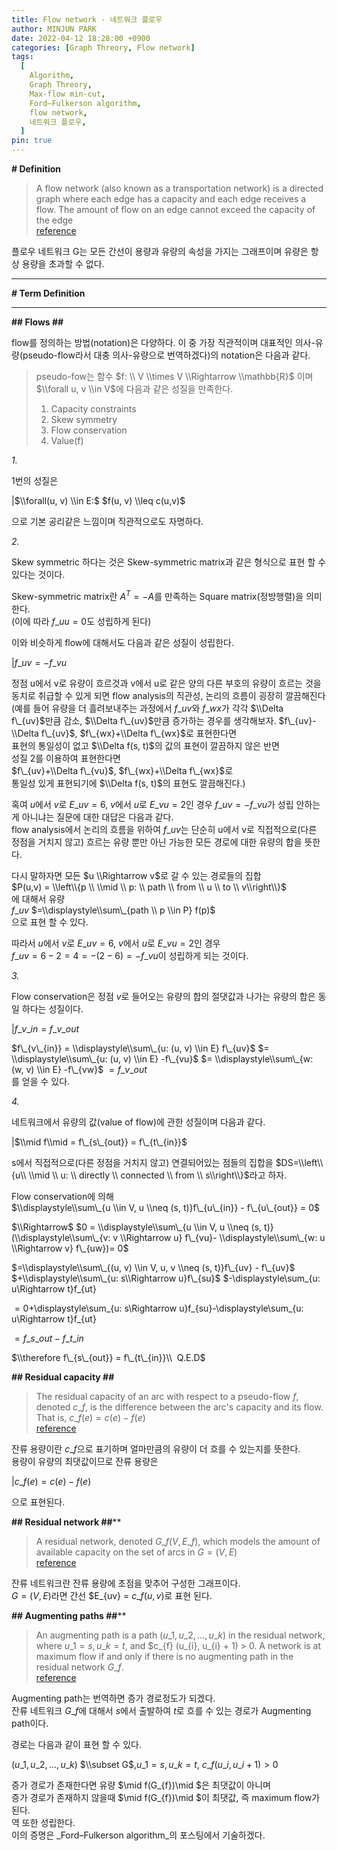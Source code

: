 ```yaml
---
title: Flow network - 네트워크 플로우
author: MINJUN PARK
date: 2022-04-12 18:28:00 +0900
categories: [Graph Threory, Flow network]
tags:
  [
    Algorithm,
    Graph Threory,
    Max-flow min-cut,
    Ford–Fulkerson algorithm,
    flow network,
    네트워크 플로우,
  ]
pin: true
---
```


**\# Definition**

> A flow network (also known as a transportation network) is a directed graph where each edge has a capacity and each edge receives a flow. The amount of flow on an edge cannot exceed the capacity of the edge  
> [reference](https://en.wikipedia.org/wiki/Flow_network#:~:text=In%20graph%20theory%2C%20a%20flow,the%20capacity%20of%20the%20edge.)

플로우 네트워크 G는 모든 간선이 용량과 유량의 속성을 가지는 그래프이며 유량은 항상 용량을 초과할 수 없다.

---

**\# Term Definition**

---

**\#\# Flows \#\#**

flow를 정의하는 방법(notation)은 다양하다. 이 중 가장 직관적이며 대표적인 의사-유량(pseudo-flow라서 대충 의사-유량으로 번역하겠다)의 notation은 다음과 같다.  

> pseudo-fow는 함수 $f: \\ V \\times V \\Rightarrow \\mathbb{R}$ 이며  
> $\\forall u, v \\in V$에 다음과 같은 성질을 만족한다.  
> 1) Capacity constraints  
> 2) Skew symmetry  
> 3) Flow conservation  
> 4) Value(f)
  
_1._

1번의 성질은  

|$\\forall(u, v) \\in E:$ $f(u, v) \\leq c(u,v)$  

으로 기본 공리같은 느낌이며 직관적으로도 자명하다.

_2._

Skew symmetric 하다는 것은 Skew-symmetric matrix과 같은 형식으로 표현 할 수 있다는 것이다.

Skew-symmetric matrix란 $A^T = -A$를 만족하는 Square matrix(정방행렬)을 의미한다.  
(이에 따라 $f\_{uu} = 0$도 성립하게 된다)

이와 비슷하게 flow에 대해서도 다음과 같은 성질이 성립한다.

|$f\_{uv} = -f\_{vu}$

정점 u에서 v로 유량이 흐르것과 v에서 u로 같은 양의 다른 부호의 유량이 흐르는 것을  
동치로 취급할 수 있게 되면 flow analysis의 직관성, 논리의 흐름이 굉장히 깔끔해진다  
(예를 들어 유량을 더 흘려보내주는 과정에서 $f\_{uv}$와 $f\_{wx}$가 각각 $\\Delta f\_{uv}$만큼 감소, $\\Delta f\_{uv}$만큼 증가하는 경우를 생각해보자.   $f\_{uv}-\\Delta f\_{uv}$, $f\_{wx}+\\Delta f\_{wx}$로 표현한다면  
 표현의 통일성이 없고 $\\Delta f(s, t)$의 값의 표현이 깔끔하지 않은 반면  
성질 2를 이용하여 표현한다면  
 $f\_{uv}+\\Delta f\_{vu}$, $f\_{wx}+\\Delta f\_{wx}$로  
통일성 있게 표현되기에 $\\Delta f(s, t)$의 표현도 깔끔해진다.)

혹여 $u$에서 $v$로 $E\_{uv} = 6$, $v$에서 $u$로 $E\_{vu} = 2$인 경우 $f\_{uv} = -f\_{vu}$가 성립 안하는게 아니냐는 질문에 대한 대답은 다음과 같다.  
flow analysis에서 논리의 흐름을 위하여 $f\_{uv}$는 단순히 u에서 v로 직접적으로(다른 정점을 거치지 않고) 흐르는 유량 뿐만 아닌 가능한 모든 경로에 대한 유량의 합을 뜻한다.

다시 말하자면 모든 $u \\Rightarrow v$로 갈 수 있는 경로들의 집합  
$P(u,v) = \\left\\{p \\ \\mid \\ p: \\ path \\ from \\ u \\ to \\ v\\right\\}$  
에 대해서 유량  
$f\_{uv}$ $=\\displaystyle\\sum\_{path \\ p \\in P} f(p)$  
으로 표현 할 수 있다.

따라서 $u$에서 $v$로 $E\_{uv} = 6$, $v$에서 $u$로 $E\_{vu} = 2$인 경우  
$f\_{uv} = 6 -2 = 4 = -(2 - 6) = -f\_{vu}$이 성립하게 되는 것이다.

_3._

Flow conservation은 정점 $v$로 들어오는 유량의 합의 절댓값과 나가는 유량의 합은 동일 하다는 성질이다.

|$f\_{v\_{in}}=f\_{v\_{out}}$

$f\_{v\_{in}} = \\displaystyle\\sum\_{u: (u, v) \\in E} f\_{uv}$ $=    \\displaystyle\\sum\_{u: (u, v) \\in E} -f\_{vu}$ $= \\displaystyle\\sum\_{w: (w, v) \\in E} -f\_{vw}$ $=f\_{v\_{out}}$  
를 얻을 수 있다.

_4._

네트워크에서 유량의 값(value of flow)에 관한 성질이며 다음과 같다.  

|$\\mid f\\mid = f\_{s\_{out}} = f\_{t\_{in}}$ 

s에서 직접적으로(다른 정점을 거치지 않고) 연결되어있는 점들의 집합을 $DS=\\left\\{u\\ \\mid \\ u: \\ directly \\ connected \\ from \\ s\\right\\}$라고 하자.

Flow conservation에 의해  
$\\displaystyle\\sum\_{u \\in V, u \\neq (s, t)}f\_{u\_{in}} - f\_{u\_{out}} = 0$

$\\Rightarrow$ $0 = \\displaystyle\\sum\_{u \\in V, u \\neq (s, t)}(\\displaystyle\\sum\_{v: v \\Rightarrow u} f\_{vu}- \\displaystyle\\sum\_{w: u \\Rightarrow v} f\_{uw})= 0$

$=\\displaystyle\\sum\_{(u, v) \\in V, u, v \\neq (s, t)}f\_{uv} - f\_{uv}$ $+\\displaystyle\\sum\_{u: s\\Rightarrow u}f\_{su}$ $-\\displaystyle\\sum\_{u: u\\Rightarrow t}f\_{ut}

$=0$+\\displaystyle\\sum\_{u: s\\Rightarrow u}f\_{su}$ $-\\displaystyle\\sum\_{u: u\\Rightarrow t}f\_{ut}

$= f\_{s\_{out}} - f\_{t\_{in}}$

$\\therefore f\_{s\_{out}} = f\_{t\_{in}}\\  Q.E.D$

**\## Residual capacity **##****

> The residual capacity of an arc with respect to a pseudo-flow $f$, denoted $c\_{f}$, is the difference between the arc's capacity and its flow. That is, $c\_{f} (e) = c(e) - f(e)$  
> [reference](https://en.wikipedia.org/wiki/Flow_network)

잔류 용량이란 $c\_{f}$으로 표기하며 얼마만큼의 유량이 더 흐를 수 있는지를 뜻한다.  
용량이 유량의 최댓값이므로 잔류 용량은 

|$c\_{f} (e) = c(e) - f(e)$

으로 표현된다.

**\#\# Residual network \#\#****

> A residual network, denoted $G\_{f} (V, E\_{f})$, which models the amount of available capacity on the set of arcs in $G = (V, E)$  
> [reference](https://en.wikipedia.org/wiki/Flow_network)

잔류 네트워크란 잔류 용량에 초점을 맞추어 구성한 그래프이다.  
$G=(V,E)$라면 간선 $E\_{uv} = $c\_{f}(u, v)$로 표현 된다.

**\#\# Augmenting paths \#\#****

> An augmenting path is a path $(u\_{1}, u\_{2}, ..., u\_{k})$ in the residual network, where $u\_{1} = s, u\_{k} = t$, and $c\_{f} (u\_{i}, u\_{i} + 1) > 0. A network is at maximum flow if and only if there is no augmenting path in the residual network $G\_{f}$.  
> [reference](https://en.wikipedia.org/wiki/Flow_network)

Augmenting path는 번역하면 증가 경로정도가 되겠다.   
잔류 네트워크 $G\_{f}$에 대해서 $s$에서 출발하여 $t$로 흐를 수 있는 경로가 Augmenting path이다. 

경로는 다음과 같이 표현 할 수 있다.

$(u\_{1}, u\_{2}, ..., u\_{k})$ $\\subset G$,$u\_{1} = s, u\_{k} = t$, $c\_{f} (u\_{i}, u\_{i} + 1) > 0$

증가 경로가 존재한다면 유량 $\\mid f(G\_{f})\\mid $은 최댓값이 아니며  
증가 경로가 존재하지 않을때 $\\mid f(G\_{f})\\mid $이 최댓값, 즉 maximum flow가 된다.  
역 또한 성립한다.  
이의 증명은 _Ford–Fulkerson algorithm_의 포스팅에서 기술하겠다.
